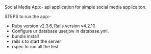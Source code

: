 Social Media App:- api application for simple social media applicaiton.

STEPS to run the app:-
  - Ruby version v2.3.6, Rails version v4.2.10
  - Configure ur database user,pw in database.yml.
  - bundle install
  - rails s to start the server
  - rspec to run all the test